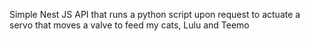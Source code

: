 Simple Nest JS API that runs a python script upon request to actuate a servo that moves a valve to feed my cats, Lulu and Teemo
